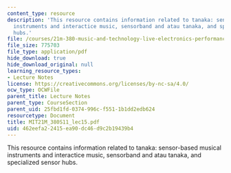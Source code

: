 ```yaml
---
content_type: resource
description: 'This resource contains information related to tanaka: sensor-based musical
  instruments and interactice music, sensorband and atau tanaka, and specialized sensor
  hubs.'
file: /courses/21m-380-music-and-technology-live-electronics-performance-practices-spring-2011/462eefa22415ea90dc46d9c2b19439b4_MIT21M_380S11_lec15.pdf
file_size: 775703
file_type: application/pdf
hide_download: true
hide_download_original: null
learning_resource_types:
- Lecture Notes
license: https://creativecommons.org/licenses/by-nc-sa/4.0/
ocw_type: OCWFile
parent_title: Lecture Notes
parent_type: CourseSection
parent_uid: 25fbd1fd-0374-996c-f551-1b1dd2edb624
resourcetype: Document
title: MIT21M_380S11_lec15.pdf
uid: 462eefa2-2415-ea90-dc46-d9c2b19439b4
---
```

This resource contains information related to tanaka: sensor-based musical instruments and interactice music, sensorband and atau tanaka, and specialized sensor hubs.